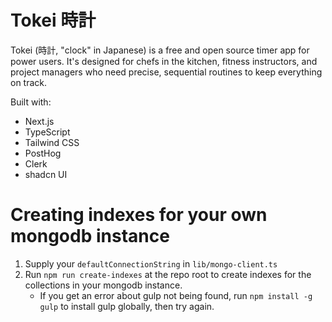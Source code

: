 # Tokei 時計

Tokei (時計, "clock" in Japanese) is a free and open source timer app for power users. It's designed for chefs in the kitchen, fitness instructors, and project managers who need precise, sequential routines to keep everything on track.

Built with:

- Next.js
- TypeScript
- Tailwind CSS
- PostHog
- Clerk
- shadcn UI

# Creating indexes for your own mongodb instance

1. Supply your `defaultConnectionString` in `lib/mongo-client.ts`
1. Run `npm run create-indexes` at the repo root to create indexes for the collections in your mongodb instance.
   - If you get an error about gulp not being found, run `npm install -g gulp` to install gulp globally, then try again.
